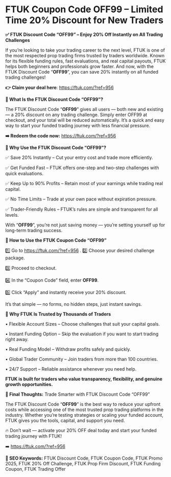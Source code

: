 # FTUK Coupon Code OFF99 – Limited Time 20% Discount for New Traders


**✅ FTUK Discount Code “OFF99” – Enjoy 20% Off Instantly on All Trading Challenges**

If you’re looking to take your trading career to the next level, FTUK is one of the most respected prop trading firms trusted by traders worldwide. Known for its flexible funding rules, fast evaluations, and real capital payouts, FTUK helps both beginners and professionals grow faster. And now, with the FTUK Discount Code “**OFF99**”, you can save 20% instantly on all funded trading challenges!

**👉 Claim your deal here**: https://ftuk.com/?ref=956

**💎 What Is the FTUK Discount Code “OFF99”?**

The FTUK Discount Code “**OFF99**” gives all users — both new and existing — a 20% discount on any trading challenge. Simply enter OFF99 at checkout, and your total will be reduced automatically. It’s a quick and easy way to start your funded trading journey with less financial pressure.

**➡️ Redeem the code now:** https://ftuk.com/?ref=956

**🎯 Why Use the FTUK Discount Code “OFF99”?**

✅ Save 20% Instantly – Cut your entry cost and trade more efficiently.

✅ Get Funded Fast – FTUK offers one-step and two-step challenges with quick evaluations.

✅ Keep Up to 90% Profits – Retain most of your earnings while trading real capital.

✅ No Time Limits – Trade at your own pace without expiration pressure.

✅ Trader-Friendly Rules – FTUK’s rules are simple and transparent for all levels.

With “**OFF99**”, you’re not just saving money — you’re setting yourself up for long-term trading success.

**🧭 How to Use the FTUK Coupon Code “OFF99”**

1️⃣ Go to https://ftuk.com/?ref=956
.
2️⃣ Choose your desired challenge package.

3️⃣ Proceed to checkout.

4️⃣ In the “Coupon Code” field, enter **OFF99**.

5️⃣ Click “Apply” and instantly receive your 20% discount.

It’s that simple — no forms, no hidden steps, just instant savings.

**🚀 Why FTUK Is Trusted by Thousands of Traders**

• Flexible Account Sizes – Choose challenges that suit your capital goals.

• Instant Funding Option – Skip the evaluation if you want to start trading right away.

• Real Funding Model – Withdraw profits safely and quickly.

• Global Trader Community – Join traders from more than 100 countries.

• 24/7 Support – Reliable assistance whenever you need help.

**FTUK is built for traders who value transparency, flexibility, and genuine growth opportunities.**

**📝 Final Thoughts:** Trade Smarter with FTUK Discount Code “OFF99”

The FTUK Discount Code “**OFF99**” is the best way to reduce your upfront costs while accessing one of the most trusted prop trading platforms in the industry. Whether you’re testing strategies or scaling your funded account, FTUK gives you the tools, capital, and support you need.

🔥 Don’t wait — activate your 20% OFF deal today and start your funded trading journey with FTUK!

➡️ https://ftuk.com/?ref=956

**📌 SEO Keywords:**
FTUK Discount Code, FTUK Coupon Code, FTUK Promo 2025, FTUK 20% Off Challenge, FTUK Prop Firm Discount, FTUK Funding Coupon, FTUK Trading Offer
